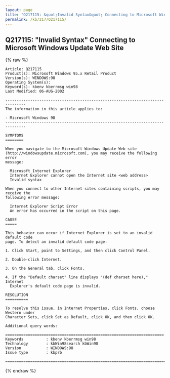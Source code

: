 ```yaml
---
layout: page
title: "Q217115: &quot;Invalid Syntax&quot; Connecting to Microsoft Windows Update Web Site"
permalink: /kb/217/Q217115/
---
```


## Q217115: &quot;Invalid Syntax&quot; Connecting to Microsoft Windows Update Web Site

{% raw %}

	Article: Q217115
	Product(s): Microsoft Windows 95.x Retail Product
	Version(s): WINDOWS:98
	Operating System(s): 
	Keyword(s): kbenv kberrmsg win98
	Last Modified: 06-AUG-2002
	
	-------------------------------------------------------------------------------
	The information in this article applies to:
	
	- Microsoft Windows 98 
	-------------------------------------------------------------------------------
	
	SYMPTOMS
	========
	
	When you navigate to the Microsoft Windows Update Web site
	(http://windowsupdate.microsoft.com), you may receive the following error
	message:
	
	  Microsoft Internet Explorer
	  Internet Explorer cannot open the Internet site <web address>
	  Invalid syntax
	
	When you connect to other Internet sites containing scripts, you may receive the
	following error message:
	
	  Internet Explorer Script Error
	  An error has occurred in the script on this page.
	
	CAUSE
	=====
	
	This behavior can occur if Internet Explorer is set to an invalid default code
	page. To detect an invalid default code page:
	
	1. Click Start, point to Settings, and then click Control Panel.
	
	2. Double-click Internet.
	
	3. On the General tab, click Fonts.
	
	4. If the "Default charset" line displays "(def charset here)," Internet
	  Explorer's default code page is invalid.
	
	RESOLUTION
	==========
	
	To resolve this issue, in Internet Properties, click Fonts, choose Western under
	Character Sets, click Set as Default, click OK, and then click OK.
	
	Additional query words:
	
	======================================================================
	Keywords          : kbenv kberrmsg win98 
	Technology        : kbWin98search kbWin98
	Version           : WINDOWS:98
	Issue type        : kbprb
	
	=============================================================================
	

{% endraw %}

